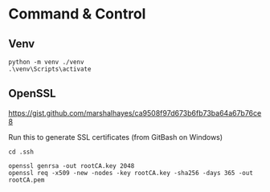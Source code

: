 # Command & Control

## Venv

```shell
python -m venv ./venv
.\venv\Scripts\activate
```

## OpenSSL

https://gist.github.com/marshalhayes/ca9508f97d673b6fb73ba64a67b76ce8

Run this to generate SSL certificates (from GitBash on Windows)
```shell
cd .ssh

openssl genrsa -out rootCA.key 2048
openssl req -x509 -new -nodes -key rootCA.key -sha256 -days 365 -out rootCA.pem
```
